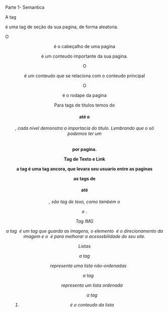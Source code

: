Parte 1- Semantica


A tag <section> é uma tag de seção da sua pagina, de forma aleatoria.

O <header> é o cabeçalho de uma pagina

<article> é um conteudo importante da sua pagina.

O <aside> é um conteudo que se relaciona com  o conteudo principal

O <footer> é o rodape da pagina

Para tags de titulos temos do <h1> até o <h6>, cada nivel demonstra a importacia do titulo. Lembrando que o só podemos ter um <h1> por pagina.

Tag de Texto e Link

a tag <a> é uma tag ancora, que levara seu usuario entre as paginas

as tags de <h1> até <h6>, são tag de texo, como também o <p> e <span>.

Tag IMG

a tag <img> é um tag que guarda as imagens, o elemento <img src=""> é o direcionamento da imagem e o <img alt = ""> é para melhorar a acessebilidade do seu site.

Listas

a tag <ul> representa uma lista não-ordenadas

a tag <ol> representa um lista ordenada

a tag <li> é o conteudo da lista